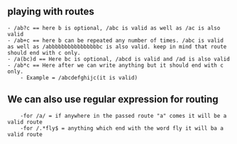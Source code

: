 ## playing with routes
    - /ab?c == here b is optional, /abc is valid as well as /ac is also valid
    - /ab+c == here b can be repeated any number of times. /abc is valid as well as /abbbbbbbbbbbbbbbbc is also valid. keep in mind that route should end with c only.
    - /a(bc)d == Here bc is optional, /abcd is valid and /ad is also valid
    - /ab*c == Here after we can write anything but it should end with c only.
        - Example = /abcdefghijc(it is valid)
## We can also use regular expression for routing
        -for /a/ = if anywhere in the passed route "a" comes it will be a valid route 
        -for /.*fly$ = anything which end with the word fly it will ba a valid route